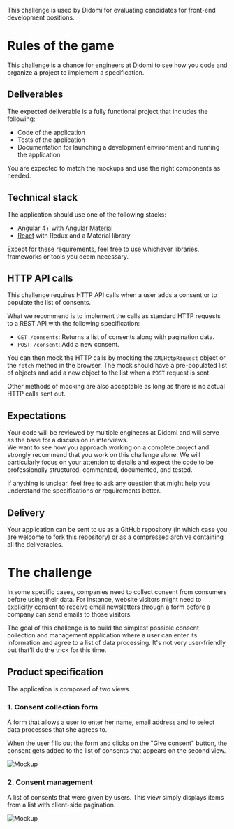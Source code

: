 This challenge is used by Didomi for evaluating candidates for front-end development positions.

# Rules of the game
This challenge is a chance for engineers at Didomi to see how you code and organize a project to implement a specification.

## Deliverables
The expected deliverable is a fully functional project that includes the following:

- Code of the application
- Tests of the application
- Documentation for launching a development environment and running the application

You are expected to match the mockups and use the right components as needed.
 
## Technical stack
The application should use one of the following stacks:

- [Angular 4+](https://angular.io/) with [Angular Material](https://material.angular.io/)
- [React](https://reactjs.org/) with Redux and a Material library

Except for these requirements, feel free to use whichever libraries, frameworks or tools you deem necessary.

## HTTP API calls
This challenge requires HTTP API calls when a user adds a consent or to populate the list of consents.

What we recommend is to implement the calls as standard HTTP requests to a REST API with the following specification:

 - `GET /consents`: Returns a list of consents along with pagination data.
 - `POST /consent`: Add a new consent.

You can then mock the HTTP calls by mocking the `XMLHttpRequest` object or the `fetch` method in the browser. The mock should have a pre-populated list of objects and add a new object to the list when a `POST` request is sent.

Other methods of mocking are also acceptable as long as there is no actual HTTP calls sent out.

## Expectations
Your code will be reviewed by multiple engineers at Didomi and will serve as the base for a discussion in interviews.  
We want to see how you approach working on a complete project and strongly recommend that you work on this challenge alone. We will particularly focus on your attention to details and expect the code to be professionally structured, commented, documented, and tested.

If anything is unclear, feel free to ask any question that might help you understand the specifications or requirements better.

## Delivery
Your application can be sent to us as a GitHub repository (in which case you are welcome to fork this repository) or as a compressed archive containing all the deliverables. 

# The challenge
In some specific cases, companies need to collect consent from consumers before using their data. For instance, website visitors might need to explicitly consent to receive email newsletters through a form before a company can send emails to those visitors.

The goal of this challenge is to build the simplest possible consent collection and management application where a user can enter its information and agree to a list of data processing. It's not very user-friendly but that'll do the trick for this time.

## Product specification
The application is composed of two views.

### 1. Consent collection form
A form that allows a user to enter her name, email address and to select data processes that she agrees to.

When the user fills out the form and clicks on the "Give consent" button, the consent gets added to the list of consents that appears on the second view.

![Mockup](https://github.com/didomi/challenges/raw/master/frontend/wireframes/1%20-%20Give%20consent.png)

### 2. Consent management
A list of consents that were given by users. This view simply displays items from a list with client-side pagination.

![Mockup](https://github.com/didomi/challenges/raw/master/frontend/wireframes/2%20-%20Collected%20consents.png)